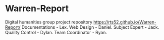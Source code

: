 # Warren-Report
Digital humanities group project repository 
https://rts52.github.io/Warren-Report/
Documentations - Lex.
Web Design - Daniel.
Subject Expert - Jack.
Quality Control - Dylan.
Team Coordinator - Ryan.
